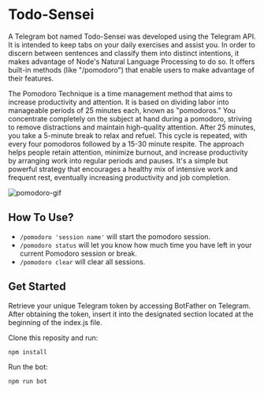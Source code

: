 # Todo-Sensei

A Telegram bot named Todo-Sensei was developed using the Telegram API. It is intended to keep tabs on your daily exercises and assist you. In order to discern between sentences and classify them into distinct intentions, it makes advantage of Node's Natural Language Processing to do so. It offers built-in methods (like "/pomodoro") that enable users to make advantage of their features. 
  
  
The Pomodoro Technique is a time management method that aims to increase productivity and attention. It is based on dividing labor into manageable periods of 25 minutes each, known as "pomodoros." You concentrate completely on the subject at hand during a pomodoro, striving to remove distractions and maintain high-quality attention. After 25 minutes, you take a 5-minute break to relax and refuel. This cycle is repeated, with every four pomodoros followed by a 15-30 minute respite. The approach helps people retain attention, minimize burnout, and increase productivity by arranging work into regular periods and pauses. It's a simple but powerful strategy that encourages a healthy mix of intensive work and frequent rest, eventually increasing productivity and job completion.

![pomodoro-gif](https://github.com/esrselin/Todo-Sensei/blob/main/to-dosensei.gif)

## How To Use?
- `/pomodoro 'session name'` will start the pomodoro session.
- `/pomodoro status`  will let you know how much time you have left in your current Pomodoro session or break.
- `/pomodoro clear` will clear all sessions. 

## Get Started

Retrieve your unique Telegram token by accessing BotFather on Telegram. After obtaining the token, insert it into the designated section located at the beginning of the index.js file.

Clone this reposity and run:
```
npm install
```
Run the bot:
```
npm run bot
```
